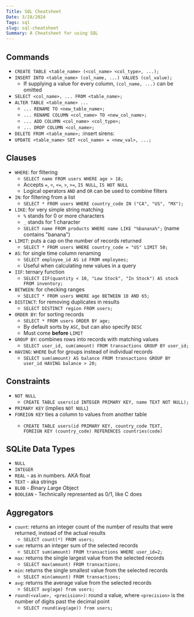 ```yaml
---
Title: SQL Cheatsheet
Date: 3/28/2024
Tags: sql
slug: sql-cheatsheet
Summary: A Cheatsheet for using SQL
---
```


## Commands

- `CREATE TABLE <table_name> (<col_name> <col_type>, ...);`
- `INSERT INTO <table_name> (col_name, ...) VALUES (col_value);`
    - If supplying a value for every column, `(col_name, ...)` can be omitted
- `SELECT <col_name>, ... FROM <table_name>;`
- `ALTER TABLE <table_name> ...`
    - `... RENAME TO <new_table_name>;`
    - `... RENAME COLUMN <col_name> TO <new_col_name>;`
    - `... ADD COLUMN <col_name> <col_type>;`
    - `... DROP COLUMN <col_name>;`
- `DELETE FROM <table_name>;` :insert sirens:
- `UPDATE <table_name> SET <col_name> = <new_val>, ...;`
 
## Clauses

- `WHERE`: for filtering
    - `SELECT name FROM users WHERE age > 18;`
    - Accepts `=`, `<`, `<=`, `>`, `>=`, `IS NULL`, `IS NOT NULL`
    - Logical operators `AND` and `OR` can be used to combine filters
- `IN`: for filtering from a list
    - `SELECT * FROM users WHERE country_code IN ("CA", "US", "MX");`
- `LIKE`: for very simple string matching
    - `%` stands for 0 or more characters
    - `_` stands for 1 character
    - `SELECT name FROM products WHERE name LIKE "%banana%";` (name contains "banana")
- `LIMIT`: puts a cap on the number of records returned
    - `SELECT * FROM users WHERE country_code = "US" LIMIT 50;`
- `AS`: for single time column renaming
    - `SELECT employee_id AS id FROM employees;`
    - Useful when calculating new values in a query
- `IIF`: ternary function
    - `SELECT IIF(quantity < 10, "Low Stock", "In Stock") AS stock FROM inventory;`
- `BETWEEN`: for checking ranges
    - `SELECT * FROM users WHERE age BETWEEN 18 AND 65;`
- `DISTINCT`: for removing duplicates in results
    - `SELECT DISTINCT region FROM users;`
- `ORDER BY`: for sorting records
    - `SELECT * FROM users ORDER BY age;`
    - By default sorts by `ASC`, but can also specify `DESC`
    - Must come **before** `LIMIT`
- `GROUP BY`: combines rows into records with matching values
    - `SELECT user_id, sum(amount) FROM transactions GROUP BY user_id;`
- `HAVING`: `WHERE` but for groups instead of individual records
    - `SELECT sum(amount) AS balance FROM transactions GROUP BY user_id HAVING balance > 20;`
 
## Constraints

- `NOT NULL`
    - `CREATE TABLE users(id INTEGER PRIMARY KEY, name TEXT NOT NULL);`
- `PRIMARY KEY` (implies `NOT NULL`)
- `FOREIGN KEY` ties a column to values from another table
    - ```
      CREATE TABLE users(id PRIMARY KEY, country_code TEXT,
      FOREIGN KEY (country_code) REFERENCES countries(code)
      ```
 
## SQLite Data Types

- `NULL`
- `INTEGER`
- `REAL` - as in numbers. AKA float
- `TEXT` - aka strings
- `BLOB` - *B*inary *L*arge *Ob*ject
- `BOOLEAN` - Technically represented as 0/1, like C does

## Aggregators

- `count`: returns an integer count of the number of results that were returned, instead of the actual results
    - `SELECT count(*) FROM users;`
- `sum`: returns an integer sum of the selected records
    - `SELECT sum(amount) FROM transactions WHERE user_id=2;`
- `max`: returns the single largest value from the selected records
    - `SELECT max(amount) FROM transactions;`
- `min`: returns the single smallest value from the selected records
    - `SELECT min(amount) FROM transactions;`
- `avg`: returns the average value from the selected records
    - `SELECT avg(age) from users;`
- `round(<value>, <precision>)`: round a value, where `<precision>` is the number of digits past the decimal point
    - `SELECT round(avg(age)) from users;`
